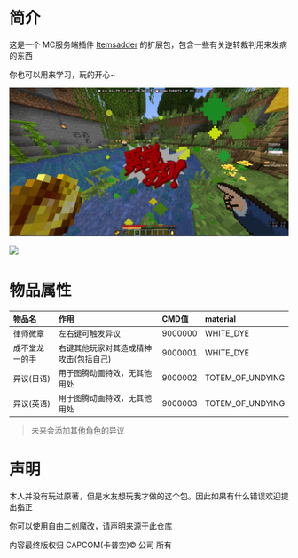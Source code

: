 # 简介

这是一个 MC服务端插件 [Itemsadder](https://www.spigotmc.org/resources/%E2%9C%A8itemsadder%E2%AD%90emotes-mobs-items-armors-hud-gui-emojis-blocks-wings-hats-liquids.73355/) 的扩展包，包含一些有关逆转裁判用来发病的东西

你也可以用来学习，玩的开心~

![](demo.jpg)

[![](https://bb-embed.zjffun.com/embed?v=BV15HtyeyEFz)](https://player.bilibili.com/player.html?aid=683633468&bvid=BV15HtyeyEFz&cid=25949768877&page=1)

# 物品属性

| 物品名               | 作用                                 | CMD值     | material         |
| :---                | :---                                 | :---      | :---             |
| 律师微章             | 左右键可触发异议                      | 9000000   | WHITE_DYE        |
| 成不堂龙一的手        | 右键其他玩家对其造成精神攻击(包括自己) | 9000001   | WHITE_DYE        |
| 异议(日语)           | 用于图腾动画特效，无其他用处           | 9000002   | TOTEM_OF_UNDYING |
| 异议(英语)           | 用于图腾动画特效，无其他用处           | 9000003   | TOTEM_OF_UNDYING |

> 未来会添加其他角色的异议

# 声明

本人并没有玩过原著，但是水友想玩我才做的这个包。因此如果有什么错误欢迎提出指正

你可以使用自由二创魔改，请声明来源于此仓库

内容最终版权归 CAPCOM(卡普空)© 公司 所有